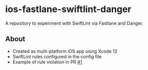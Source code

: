 # ios-fastlane-swiftlint-danger
A repository to experiment with SwiftLint via Fastlane and Danger.

## About
- Created as multi-platform iOS app using Xcode 12
- SwiftLint rules configured in the config file
- Example of rule violation in PR [#1](https://github.com/zaimramlan/ios-fastlane-swiftlint-danger/pull/1)
